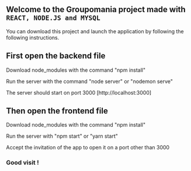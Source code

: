 ## Welcome to the Groupomania project made with `REACT, NODE.JS and MYSQL`

You can download this project and launch the application by following the following instructions.

## First open the backend file

Download node_modules with the command "npm install"

Run the server with the command "node server" or "nodemon serve"

The server should start on port 3000 [http://localhost:3000]

## Then open the frontend file

Download node_modules with the command "npm install"

Run the server with "npm start" or "yarn start"

Accept the invitation of the app to open it on a port other than 3000

### Good visit !
